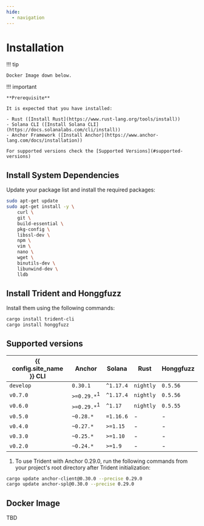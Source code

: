 ```yaml
---
hide:
  - navigation
---
```


# Installation

!!! tip

    Docker Image down below.

!!! important

    **Prerequisite**

    It is expected that you have installed:

    - Rust ([Install Rust](https://www.rust-lang.org/tools/install))
    - Solana CLI ([Install Solana CLI](https://docs.solanalabs.com/cli/install))
    - Anchor Framework ([Install Anchor](https://www.anchor-lang.com/docs/installation))

    For supported versions check the [Supported Versions](#supported-versions)

## Install System Dependencies

Update your package list and install the required packages:

```bash
sudo apt-get update
sudo apt-get install -y \
    curl \
    git \
    build-essential \
    pkg-config \
    libssl-dev \
    npm \
    vim \
    nano \
    wget \
    binutils-dev \
    libunwind-dev \
    lldb
```

## Install Trident and Honggfuzz

Install them using the following commands:


```bash
cargo install trident-cli
cargo install honggfuzz
```

## Supported versions

| {{ config.site_name }} CLI | Anchor | Solana | Rust | Honggfuzz |
|--------------|---------|----------|-----------------------|-----------------------|
| `develop` | `0.30.1` | `^1.17.4` | `nightly` | `0.5.56` |
| `v0.7.0` | `>=0.29.*`<sup>1</sup> | `^1.17.4` | `nightly` | `0.5.56` |
| `v0.6.0` | `>=0.29.*`<sup>1</sup> | `^1.17` | `nightly` | `0.5.55` |
| `v0.5.0` | `~0.28.*` | `=1.16.6` | - | - |
| `v0.4.0` | `~0.27.*` | `>=1.15`  | - | - |
| `v0.3.0` | `~0.25.*` | `>=1.10`  | - | - |
| `v0.2.0` | `~0.24.*` |  `>=1.9`  | - | - |

1. To use Trident with Anchor 0.29.0, run the following commands from your project's root directory after Trident initialization:
```bash
cargo update anchor-client@0.30.0 --precise 0.29.0
cargo update anchor-spl@0.30.0 --precise 0.29.0
```


## Docker Image

TBD
